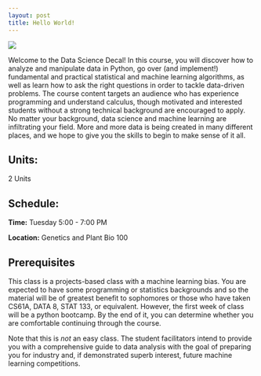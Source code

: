```yaml
---
layout: post
title: Hello World!
---
```

<img src="{{ site.baseurl }}/images/fulls/03.jpg" class="fit image"> 

Welcome to the Data Science Decal! In this course, you will discover how to analyze and manipulate data in Python, go over (and implement!) fundamental and practical statistical and machine learning algorithms, as well as learn how to ask the right questions in order to tackle data-driven problems. The course content targets an audience who has experience programming and understand calculus, though motivated and interested students without a strong technical background are encouraged to apply. No matter your background, data science and machine learning are infiltrating your field. More and more data is being created in many different places, and we hope to give you the skills to begin to make sense of it all. 

## Units: 
2 Units

## Schedule:

**Time:** Tuesday 5:00 - 7:00 PM

**Location:** Genetics and Plant Bio 100

## Prerequisites

This class is a projects-based class with a machine learning bias. You are expected to have some programming or statistics backgrounds and so the material will be of greatest benefit to sophomores or those who have taken CS61A, DATA 8, STAT 133, or equivalent. However, the first week of class will be a python bootcamp. By the end of it, you can determine whether you are comfortable continuing through the course. 

Note that this is *not* an easy class. The student facilitators intend to provide you with a comprehensive guide to data analysis with the goal of preparing you for industry and, if demonstrated superb interest, future machine learning competitions.
